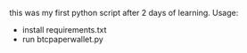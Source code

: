 this was my first python script after 2 days of learning.
Usage:
- install requirements.txt
- run btcpaperwallet.py
